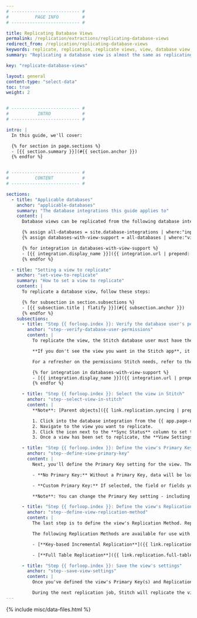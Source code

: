 ```yaml
---
# -------------------------- #
#          PAGE INFO         #
# -------------------------- #

title: Replicating Database Views
permalink: /replication/extractions/replicating-database-views
redirect_from: /replication/replicating-database-views
keywords: replicate, replication, replicate views, view, database view, replicate database view
summary: "Replicating a database view is almost the same as replicating a database table. In this guide, we'll cover the database integrations that support views and the additional steps required to replicate a database view."

key: "replicate-database-views"

layout: general
content-type: "select-data"
toc: true
weight: 2


# -------------------------- #
#           INTRO            #
# -------------------------- #

intro: |
  In this guide, we'll cover:

  {% for section in page.sections %}
  - [{{ section.summary }}](#{{ section.anchor }})
  {% endfor %}


# -------------------------- #
#          CONTENT           #
# -------------------------- #

sections:
  - title: "Applicable databases"
    anchor: "applicable-databases"
    summary: "The database integrations this guide applies to"
    content: |
      Database views can be replicated from the following database integrations:

      {% assign all-databases = site.database-integrations | where:"input",true %}
      {% assign databases-with-view-support = all-databases | where:"view-replication",true | sort:"display_name" %}

      {% for integration in databases-with-view-support %}
      - [{{ integration.display_name }}]({{ integration.url | prepend: site.baseurl }})
      {% endfor %}

  - title: "Setting a view to replicate"
    anchor: "set-view-to-replicate"
    summary: "How to set a view to replicate"
    content: |
      To replicate a database view, follow these steps:

      {% for subsection in section.subsections %}
      - [{{ subsection.title | flatify }}](#{{ subsection.anchor }})
      {% endfor %}
    subsections:
      - title: "Step {{ forloop.index }}: Verify the database user's permissions"
        anchor: "step--verify-database-user-permissions"
        content: |
          To replicate the view, the Stitch database user must have the appropriate level of permissions to access it.

          **If you don't see the view you want in the Stitch app**, it may be because the Stitch user has insufficient permissions. Verify that the Stitch user's permissions and, if necessary, grant any that are missing.

          For a refresher on the permissions Stitch needs, refer to the articles linked below:

          {% for integration in databases-with-view-support %}
          - [{{ integration.display_name }}]({{ integration.url | prepend: site.baseurl | append: "#create-stitch-db-user" }})
          {% endfor %}

      - title: "Step {{ forloop.index }}: Select the view in Stitch"
        anchor: "step--select-view-in-stitch"
        content: |
          **Note**: [Parent objects]({{ link.replication.syncing | prepend: site.baseurl | append: "#set-data-to-replicate" }}) - like the database containing the view - must also be set to replicate. If they aren't, set them to replicate before continuing.

          1. Click into the database integration from the {{ app.page-names.dashboard }} page.
          2. Navigate to the view you want to replicate.
          3. Click the icon next to the **Sync Status** column to set the view to replicate.
          3. Once a view has been set to replicate, the **View Settings** page will display.

      - title: "Step {{ forloop.index }}: Define the view's Primary Key"
        anchor: "step--define-view-primary-key"
        content: |
          Next, you'll define the Primary Key setting for the view. There are two options:

          - **No Primary Key:** Without a Primary Key, data will be loaded using [Append-Only Loading]({{ link.destinations.storage.loading-behavior | prepend: site.baseurl }}), even if your destination is configured to use Upsert Loading. This means that existing rows will not be updated, and any new rows will be appended to the end of the table.

          - **Custom Primary Key:** If selected, the field or fields you define will be used as the view's Primary Keys. To add additional fields, click the **Add** button. If your destination is configured to use [Upsert Loading]({{ link.destinations.storage.loading-behavior | prepend: site.baseurl }}), records will be de-duped during loading.

          **Note**: You can change the Primary Key setting - including adding or removing fields to the Custom Primary Key - at any time, but doing so will require a full re-replication of the view. This is to ensure that there aren't any gaps in the data.

      - title: "Step {{ forloop.index }}: Define the view's Replication Method"
        anchor: "step--define-view-replication-method"
        content: |
          The last step is to define the view's Replication Method. Replication Methods tell Stitch how to extract data from a source table, which will directly impact your overall row usage.

          The following Replication Methods are available for use with database views:

          - [**Key-based Incremental Replication**]({{ link.replication.key-based-incremental | prepend: site.baseurl }}): This method will only replicate new and updated data, based on the Replication Key column you define. **A Replication Key is required to use this method.** Refer to the [Replication Key]({{ link.replication.rep-keys | prepend: site.baseurl }}) documentation for more info.

          - [**Full Table Replication**]({{ link.replication.full-table | prepend: site.baseurl }}): This method will replicate the view in full during every replication job.

      - title: "Step {{ forloop.index }}: Save the view's settings"
        anchor: "step--save-view-settings"
        content: |
          Once you've defined the view's Primary Key(s) and Replication Method, click the **Save Settings** button.

          During the next replication job, Stitch will replicate the view according to the settings you defined.
---
```

{% include misc/data-files.html %}